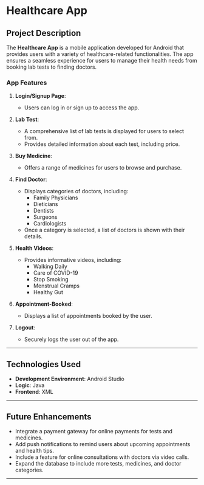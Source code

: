 # **Healthcare App**

## **Project Description**  
The **Healthcare App** is a mobile application developed for Android that provides users with a variety of healthcare-related functionalities. The app ensures a seamless experience for users to manage their health needs from booking lab tests to finding doctors.  

### **App Features**  
1. **Login/Signup Page**:  
   - Users can log in or sign up to access the app.  

2. **Lab Test**:  
   - A comprehensive list of lab tests is displayed for users to select from.  
   - Provides detailed information about each test, including price.  

3. **Buy Medicine**:  
   - Offers a range of medicines for users to browse and purchase.  

4. **Find Doctor**:  
   - Displays categories of doctors, including:  
     - Family Physicians  
     - Dieticians  
     - Dentists  
     - Surgeons  
     - Cardiologists  
   - Once a category is selected, a list of doctors is shown with their details.  

5. **Health Videos**:  
   - Provides informative videos, including:  
     - Walking Daily  
     - Care of COVID-19  
     - Stop Smoking  
     - Menstrual Cramps  
     - Healthy Gut  

6. **Appointment-Booked**:  
   - Displays a list of appointments booked by the user.  

7. **Logout**:  
   - Securely logs the user out of the app.  

---

## **Technologies Used**  
- **Development Environment**: Android Studio  
- **Logic**: Java  
- **Frontend**: XML  

---

## **Future Enhancements**  
- Integrate a payment gateway for online payments for tests and medicines.  
- Add push notifications to remind users about upcoming appointments and health tips.  
- Include a feature for online consultations with doctors via video calls.  
- Expand the database to include more tests, medicines, and doctor categories.  

---

